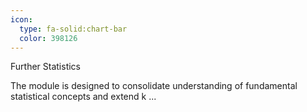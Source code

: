 ```yaml
---
icon:
  type: fa-solid:chart-bar
  color: 398126
---
```


Further Statistics

The module is designed to consolidate understanding of fundamental statistical concepts and extend k ... 
